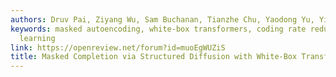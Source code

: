 ```yaml
---
authors: Druv Pai, Ziyang Wu, Sam Buchanan, Tianzhe Chu, Yaodong Yu, Yi Ma
keywords: masked autoencoding, white-box transformers, coding rate reduction, representation
  learning
link: https://openreview.net/forum?id=muoEgWUZiS
title: Masked Completion via Structured Diffusion with White-Box Transformers
---
```

